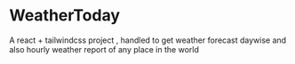 # WeatherToday

A react + tailwindcss project , handled to get weather forecast daywise and also hourly weather report of any place in the world
